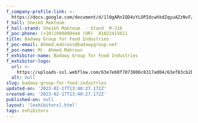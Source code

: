 ```yaml
---
f_company-profile-link: >-
  https://docs.google.com/document/d/1l0gARnIQD4vYLOPIdcwhkdZqyuAZzNvF/edit?usp=share_link&ouid=111844397792848099856&rtpof=true&sd=true
f_hall: Sheikh Maktoum
f_hall-stand: Sheikh Maktoum  - Stand  M-218
f_poc-phone: (+20)1009800444 (OR)  01022415611
title: Badawy Group for Food Industries
f_poc-email: Ahmed.mahrous@badawygroup.net
f_poc-name: Mr. Ahmed Mahrous
f_exhibitor-name: Badawy Group for Food Industries
f_exhibitor-logo:
  url: >-
    https://uploads-ssl.webflow.com/63e7e60f7073806c8317ad04/63ef83cb2b98924239f2de17_NDgzNg.jpeg
  alt: null
slug: badawy-group-for-food-industries
updated-on: '2023-02-17T13:40:27.172Z'
created-on: '2023-02-17T13:40:27.172Z'
published-on: null
layout: '[exhibitors].html'
tags: exhibitors
---
```



